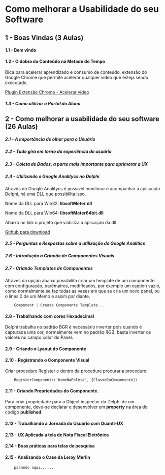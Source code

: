 # Como melhorar a Usabilidade do seu Software

## 1 - Boas Vindas (3 Aulas)

#### 1.1 - Bem vindo

#### 1.2 - O dobro do Conteúdo na Metade do Tempo

Dica para acelerar aprendizado e consumo de conteúdo, extensão do Google Chrome que permite acelerar qualquer vídeo que esteja sendo executado.

[Plugin Extensão Chrome - Acelerar vídeo](https://chromewebstore.google.com/detail/video-speed-controller/nffaoalbilbmmfgbnbgppjihopabppdk?hl=pt-BR&utm_source=chrome-ntp-launcher)

##### 1.3 - Como utilizar o Portal do Aluno

## 2 - Como melhorar a usabilidade do seu software (26 Aulas)

##### 2.1 - A importância de olhar para o Usuário

##### 2.2 - Tudo gira em torno da experiência do usuário

##### 2.3 - Coleta de Dados, a parte mais importante para aprimorar a UX

##### 2.4 - Utilizando o Google Analitycs no Delphi

Através do Google Analitycs é possível monitorar e acompanhar a aplicação Delphi, há uma DLL  que possibilita isso.

Nome da DLL para Win32: **libsoftMeter.dll**

Nome da DLL para Win64: **libsoftMeter64bit.dll**

Abaixo no link o projeto que viabiliza a aplicação da dll.

[Github para download](https://github.com/starmessage/libSoftMeter/blob/master/samples/Delphi-Pascal/delphi-gui-demo/softMeter_globalVar.pas)

##### 2.5 - Perguntas e Respostas sobre a utilização do Google Analitics

##### 2.6 - Introdução a Criação de Componentes Visuais

##### 2.7 - Criando Templates de Componentes

Através da opção abaixo possibilita criar um template de um componente com configuração, parêmatros, modificados, por exemplo um caption vazio, como normalmente se faz todas as vezes em que se cria um novo panel, ou o lines 0 de um Memo e assim por diante.

        Component | Create Componente Template...

#### 2.8 - Trabalhando com cores Hexadecimal

Delphi trabalha no padrão BGR é necessário inverter pois quando é capturada uma cor, normalmente vem no padrão RGB, basta inverter os valores no campo color do Panel.

#### 2.9 - Criando o Lyaout do Componente

#### 2.10 - Registrando o Componente Visual

Criar procedure Register e dentro da procedure procurar a procedure:

        RegisterComponents('NomeNaPaleta', [ClasseDoComponente])

#### 2.11 - Criando Propriedades do Componente.

Para criar propriedade para o Object inspector do Delphi de um componente, deve-se declarar e desenvolver um **property** na área do código **published**

#### 2.12 - Trabalhando a Jornada do Usuário com Quanti-UX

#### 2.13 - UX Aplicada a tela de Nota Fiscal Eletrônica

#### 2.14 - Boas práticas para telas de pesquisa

#### 2.15 - Analisando o Case da Leroy Merlin 

        parando aqui......



